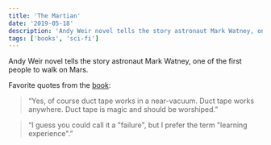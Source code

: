 ```yaml
---
title: 'The Martian'
date: '2019-05-18'
description: 'Andy Weir novel tells the story astronaut Mark Watney, one of the first people to walk on Mars.'
tags: ['books', 'sci-fi']
---
```


Andy Weir novel tells the story astronaut Mark Watney, one of the first people to walk on Mars.

Favorite quotes from the [book](https://amzn.eu/4yY0GI8):

> “Yes, of course duct tape works in a near-vacuum. Duct tape works anywhere. Duct tape is magic and should be worshiped.”

> “I guess you could call it a "failure", but I prefer the term "learning experience".”
